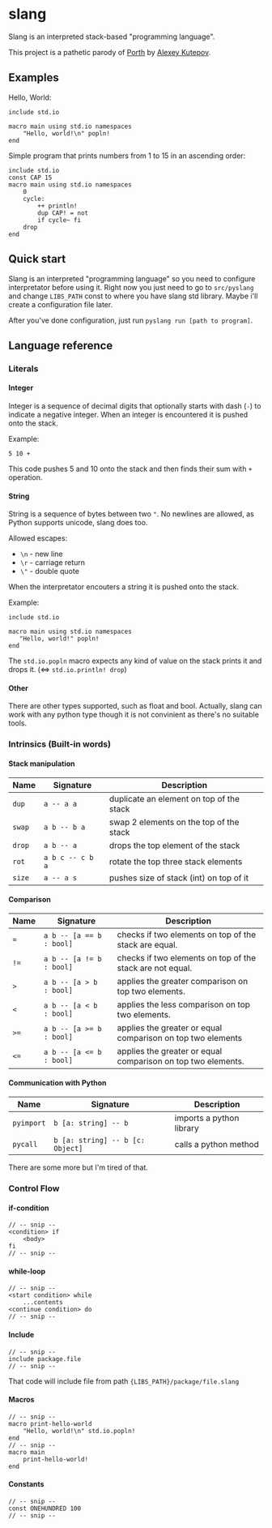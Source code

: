 # slang

Slang is an interpreted stack-based "programming language".

This project is a pathetic parody of [Porth](https://gitlab.com/tsoding/porth) by [Alexey Kutepov](https://www.youtube.com/c/TsodingDaily).

## Examples

Hello, World:

```slang
include std.io

macro main using std.io namespaces
    "Hello, world!\n" popln!
end
```

Simple program that prints numbers from 1 to 15 in an ascending order:

```slang
include std.io
const CAP 15
macro main using std.io namespaces
    0
    cycle:
        ++ println! 
        dup CAP! = not
        if cycle~ fi
    drop
end
```

## Quick start
Slang is an interpreted "programming language" so you need to configure interpretator before using it. Right now you just need to go to `src/pyslang` and change `LIBS_PATH` const to where you have slang std library. Maybe i'll create a configuration file later.

After you've done configuration, just run `pyslang run [path to program]`.

## Language reference

### Literals

#### Integer

Integer is a sequence of decimal digits that optionally starts with dash (`-`) to indicate a negative integer. When an integer is encountered it is pushed onto the stack.

Example:
```slang
5 10 +
```

This code pushes 5 and 10 onto the stack and then finds their sum with `+` operation.

#### String

String is a sequence of bytes between two `"`. No newlines are allowed, as Python supports unicode, slang does too.

Allowed escapes:
 - `\n` - new line
 - `\r` - carriage return
 - `\"` - double quote

When the interpretator encouters a string it is pushed onto the stack.

Example:
```slang
include std.io

macro main using std.io namespaces
   "Hello, world!" popln!
end
```

The `std.io.popln` macro expects any kind of value on the stack prints it and drops it. (<=> `std.io.println! drop`)

#### Other

There are other types supported, such as float and bool.
Actually, slang can work with any python type though it is not convinient as there's no suitable tools.

### Intrinsics (Built-in words)

#### Stack manipulation

| Name     | Signature         | Description                               |
| ---      | ---               | ---                                       |
| `dup`    | `a -- a a`        | duplicate an element on top of the stack  |
| `swap`   | `a b -- b a`      | swap 2 elements on the top of the stack   |
| `drop`   | `a b -- a`        | drops the top element of the stack        |
| `rot`    | `a b c -- c b a`  | rotate the top three stack elements       |
| `size`   | `a -- a s`        | pushes size of stack (int) on top of it   |

#### Comparison

| Name | Signature                | Description                                                  |
| ---  | ---                      | ---                                                          |
| `=`  | `a b -- [a == b : bool]` | checks if two elements on top of the stack are equal.        |
| `!=` | `a b -- [a != b : bool]` | checks if two elements on top of the stack are not equal.    |
| `> ` | `a b -- [a > b  : bool]` | applies the greater comparison on top two elements.          |
| `< ` | `a b -- [a < b  : bool]` | applies the less comparison on top two elements.             |
| `>=` | `a b -- [a >= b : bool]` | applies the greater or equal comparison on top two elements  |
| `<=` | `a b -- [a <= b : bool]` | applies the greater or equal comparison on top two elements. |

#### Communication with Python

| Name          | Signature                             | Description                |
| ---           | ---                                   | ---                        |
| `pyimport`    | `b [a: string] -- b`                  | imports a python library   |
| `pycall`      | `b [a: string] -- b [c: Object]`      | calls a python method      |

There are some more but I'm tired of that.

### Control Flow

#### if-condition

```slang
// -- snip --
<condition> if
    <body>
fi
// -- snip --
```

#### while-loop

```slang
// -- snip --
<start condition> while
    ...contents
<continue condition> do
// -- snip --
```

#### Include

```slang
// -- snip --
include package.file
// -- snip --
```
That code will include file from path `{LIBS_PATH}/package/file.slang`

#### Macros

```slang
// -- snip --
macro print-hello-world
    "Hello, world!\n" std.io.popln!
end
// -- snip --
macro main
    print-hello-world!
end
```

#### Constants
```slang
// -- snip --
const ONEHUNDRED 100
// -- snip --
```
